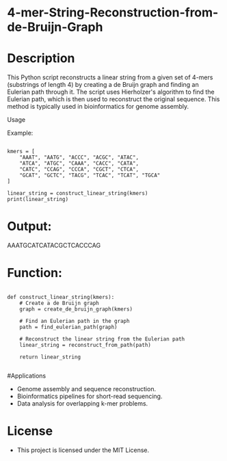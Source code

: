 # 4-mer-String-Reconstruction-from-de-Bruijn-Graph

# Description

This Python script reconstructs a linear string from a given set of 4-mers (substrings of length 4) by creating a de Bruijn graph and finding an Eulerian path through it. The script uses Hierholzer's algorithm to find the Eulerian path, which is then used to reconstruct the original sequence. This method is typically used in bioinformatics for genome assembly.

Usage

Example:

```

kmers = [
    "AAAT", "AATG", "ACCC", "ACGC", "ATAC",
    "ATCA", "ATGC", "CAAA", "CACC", "CATA",
    "CATC", "CCAG", "CCCA", "CGCT", "CTCA",
    "GCAT", "GCTC", "TACG", "TCAC", "TCAT", "TGCA"
]

linear_string = construct_linear_string(kmers)
print(linear_string)
```

# Output:
AAATGCATCATACGCTCACCCAG


# Function: 
```

def construct_linear_string(kmers):
    # Create a de Bruijn graph
    graph = create_de_bruijn_graph(kmers)

    # Find an Eulerian path in the graph
    path = find_eulerian_path(graph)

    # Reconstruct the linear string from the Eulerian path
    linear_string = reconstruct_from_path(path)

    return linear_string


```

    
#Applications


* Genome assembly and sequence reconstruction.
* Bioinformatics pipelines for short-read sequencing.
* Data analysis for overlapping k-mer problems.

# License

* This project is licensed under the MIT License.
